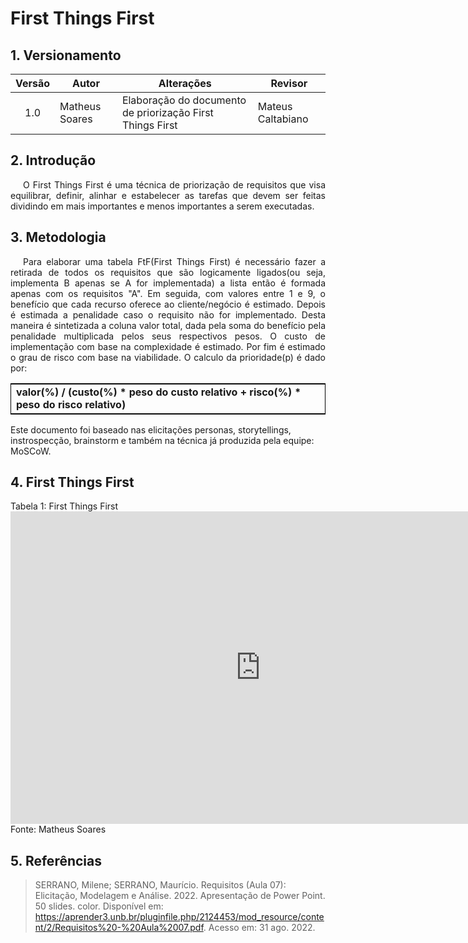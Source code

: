 # First Things First
## 1. Versionamento

| Versão | Autor                                     | Alterações                          | Revisor     |
|:------:| ----------------------------------------- | ----------------------------------- | ----------- |
|  1.0  | Matheus Soares | Elaboração do documento de priorização First Things First | Mateus Caltabiano |

## 2. Introdução
<p style="text-indent: 20px; text-align: justify">
O First Things First é uma técnica de priorização de requisitos que visa equilibrar, definir, alinhar e estabelecer as tarefas que devem ser feitas dividindo em mais importantes e menos importantes a serem executadas.
</p>

## 3. Metodologia
<p style="text-indent: 20px; text-align: justify">
Para elaborar uma tabela FtF(First Things First) é necessário fazer a retirada de todos os requisitos que são logicamente ligados(ou seja, implementa B apenas se A for implementada) a lista então é formada apenas com os requisitos "A". Em seguida, com valores entre 1 e 9, o benefício que cada recurso oferece ao cliente/negócio é estimado. Depois é estimada a penalidade caso o requisito não for implementado. Desta maneira é sintetizada a coluna valor total, dada pela soma do benefício pela penalidade multiplicada pelos seus respectivos pesos. O custo de implementação com base na complexidade é estimado. Por fim é estimado o grau de risco com base na viabilidade. O calculo da prioridade(p) é dado por:

</p>

<table style="border:1px solid black;margin-left:auto;margin-right:auto;border-spacing:20px;">
    <tr>
        <td><b>valor(%) / (custo(%) * peso do custo relativo + risco(%) * peso do risco relativo)</b></td>
    </tr>
</table>

Este documento foi baseado nas elicitações personas, storytellings, instrospecção, brainstorm e também na técnica já produzida pela equipe: MoSCoW.

## 4. First Things First

  <figcaption>Tabela 1: First Things First </figcaption>
  
<html> 
    <div class="center-card">
        <iframe src="https://docs.google.com/spreadsheets/d/e/2PACX-1vS3AZWkXFIrqj21SCa266umur5gXhoxpjr1n_zpK462X4P3esrQP9CRCyEogOP1l1uHQNCha7_v8EDl/pubhtml?gid=0&single=true" width="800" height="500" frameborder="0"></iframe>                 
        <figcaption>Fonte: Matheus Soares</figcaption>
    </div>
</html>




## 5. Referências
> SERRANO, Milene; SERRANO, Maurício. Requisitos (Aula 07): Elicitação, Modelagem e Análise. 2022. Apresentação de Power Point. 50 slides. color. Disponível em: https://aprender3.unb.br/pluginfile.php/2124453/mod_resource/content/2/Requisitos%20-%20Aula%2007.pdf. Acesso em: 31 ago. 2022.